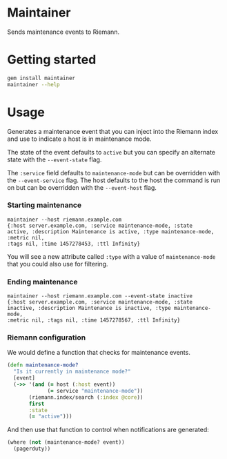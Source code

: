 # Maintainer

Sends maintenance events to Riemann.

# Getting started

```bash
gem install maintainer
maintainer --help
```

# Usage

Generates a maintenance event that you can inject into the Riemann index
and use to indicate a host is in maintenance mode.

The state of the event defaults to `active` but you can specify an
alternate state with the `--event-state` flag.

The `:service` field defaults to `maintenance-mode` but can be
overridden with the `--event-service` flag. The host defaults to the
host the command is run on but can be overridden with the `--event-host`
flag.

### Starting maintenance

```
maintainer --host riemann.example.com
{:host server.example.com, :service maintenance-mode, :state
active, :description Maintenance is active, :type maintenance-mode, :metric nil,
:tags nil, :time 1457278453, :ttl Infinity}
```

You will see a new attribute called `:type` with a value of
`maintenance-mode` that you could also use for filtering.

### Ending maintenance

```
maintainer --host riemann.example.com --event-state inactive
{:host server.example.com, :service maintenance-mode, :state
inactive, :description Maintenance is inactive, :type maintenance-mode,
:metric nil, :tags nil, :time 1457278567, :ttl Infinity}
```

### Riemann configuration

We would define a function that checks for maintenance events.

```Clojure
(defn maintenance-mode?
  "Is it currently in maintenance mode?"
  [event]
  (->> '(and (= host (:host event))
             (= service "maintenance-mode"))
       (riemann.index/search (:index @core))
       first
       :state
       (= "active")))
```

And then use that function to control when notifications are generated:

```Clojure
(where (not (maintenance-mode? event))
  (pagerduty))
```

